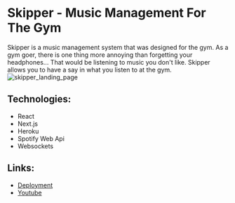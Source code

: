 # Skipper - Music Management For The Gym
Skipper is a music management system that was designed for the gym. As a gym goer, there is one thing more annoying than forgetting your headphones... That would be listening to music you don't like. Skipper allows you to have a say in what you listen to at the gym. 
![skipper_landing_page](https://user-images.githubusercontent.com/77369993/236080950-f49785aa-1e72-43da-96bc-8b127e87e7c9.png)


## Technologies:
* React
* Next.js
* Heroku
* Spotify Web Api
* Websockets

## Links:
- [Deployment](https://skipp-er.herokuapp.com/)
- [Youtube](https://www.youtube.com/channel/UCpfl-T9iPPrs6PtpcMWDrvA)
